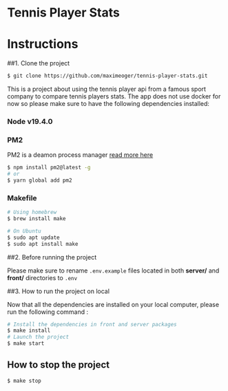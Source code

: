 # Tennis Player Stats

# Instructions

##1. Clone the project
```bash
$ git clone https://github.com/maximeoger/tennis-player-stats.git
```

This is a project about using the tennis player api from a famous sport company to compare tennis players stats.
The app does not use docker for now so please make sure to have the following dependencies installed:

### Node v19.4.0
    
### PM2
PM2 is a deamon process manager [read more here](https://pm2.keymetrics.io/docs/usage/quick-start/)
```bash
$ npm install pm2@latest -g
# or
$ yarn global add pm2
```
### Makefile
```bash
# Using homebrew
$ brew install make

# On Ubuntu
$ sudo apt update
$ sudo apt install make
```

##2. Before running the project

Please make sure to rename `.env.example` files located in both **server/** and **front/** directories to `.env`

##3. How to run the project on local

Now that all the dependencies are installed on your local computer, please run the following command :
```bash
# Install the dependencies in front and server packages
$ make install
# Launch the project
$ make start
```

## How to stop the project
```bash
$ make stop
```